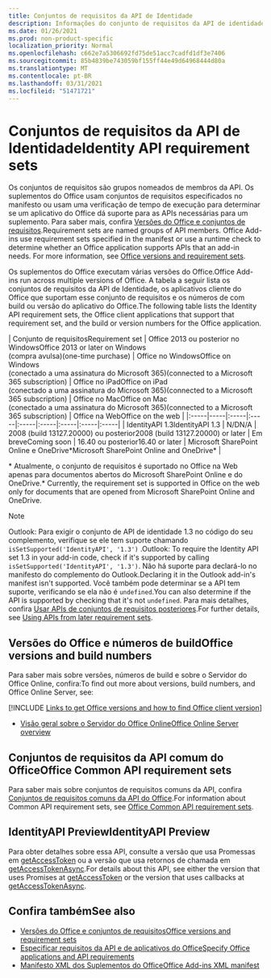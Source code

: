 ```yaml
---
title: Conjuntos de requisitos da API de Identidade
description: Informações do conjunto de requisitos da API de identidade para os Complementos do Office.
ms.date: 01/26/2021
ms.prod: non-product-specific
localization_priority: Normal
ms.openlocfilehash: c662e7a5306692fd75de51acc7cadfd1df3e7406
ms.sourcegitcommit: 85b4839be743059bf155ff44e49d64968444d80a
ms.translationtype: MT
ms.contentlocale: pt-BR
ms.lasthandoff: 03/31/2021
ms.locfileid: "51471721"
---
```

# <a name="identity-api-requirement-sets"></a><span data-ttu-id="28ebc-103">Conjuntos de requisitos da API de Identidade</span><span class="sxs-lookup"><span data-stu-id="28ebc-103">Identity API requirement sets</span></span>

<span data-ttu-id="28ebc-p101">Os conjuntos de requisitos são grupos nomeados de membros da API. Os suplementos do Office usam conjuntos de requisitos especificados no manifesto ou usam uma verificação de tempo de execução para determinar se um aplicativo do Office dá suporte para as APIs necessárias para um suplemento. Para saber mais, confira [Versões do Office e conjuntos de requisitos](../../develop/office-versions-and-requirement-sets.md).</span><span class="sxs-lookup"><span data-stu-id="28ebc-p101">Requirement sets are named groups of API members. Office Add-ins use requirement sets specified in the manifest or use a runtime check to determine whether an Office application supports APIs that an add-in needs. For more information, see [Office versions and requirement sets](../../develop/office-versions-and-requirement-sets.md).</span></span>

<span data-ttu-id="28ebc-107">Os suplementos do Office executam várias versões do Office.</span><span class="sxs-lookup"><span data-stu-id="28ebc-107">Office Add-ins run across multiple versions of Office.</span></span> <span data-ttu-id="28ebc-108">A tabela a seguir lista os conjuntos de requisitos da API de Identidade, os aplicativos cliente do Office que suportam esse conjunto de requisitos e os números de com build ou versão do aplicativo do Office.</span><span class="sxs-lookup"><span data-stu-id="28ebc-108">The following table lists the Identity API requirement sets, the Office client applications that support that requirement set, and the build or version numbers for the Office application.</span></span>

|  <span data-ttu-id="28ebc-109">Conjunto de requisitos</span><span class="sxs-lookup"><span data-stu-id="28ebc-109">Requirement set</span></span>  | <span data-ttu-id="28ebc-110">Office 2013 ou posterior no Windows</span><span class="sxs-lookup"><span data-stu-id="28ebc-110">Office 2013 or later on Windows</span></span><br><span data-ttu-id="28ebc-111">(compra avulsa)</span><span class="sxs-lookup"><span data-stu-id="28ebc-111">(one-time purchase)</span></span> | <span data-ttu-id="28ebc-112">Office no Windows</span><span class="sxs-lookup"><span data-stu-id="28ebc-112">Office on Windows</span></span><br><span data-ttu-id="28ebc-113">(conectado a uma assinatura do Microsoft 365)</span><span class="sxs-lookup"><span data-stu-id="28ebc-113">(connected to a Microsoft 365 subscription)</span></span> |  <span data-ttu-id="28ebc-114">Office no iPad</span><span class="sxs-lookup"><span data-stu-id="28ebc-114">Office on iPad</span></span><br><span data-ttu-id="28ebc-115">(conectado a uma assinatura do Microsoft 365)</span><span class="sxs-lookup"><span data-stu-id="28ebc-115">(connected to a Microsoft 365 subscription)</span></span>  |  <span data-ttu-id="28ebc-116">Office no Mac</span><span class="sxs-lookup"><span data-stu-id="28ebc-116">Office on Mac</span></span><br><span data-ttu-id="28ebc-117">(conectado a uma assinatura do Microsoft 365)</span><span class="sxs-lookup"><span data-stu-id="28ebc-117">(connected to a Microsoft 365 subscription)</span></span>  | <span data-ttu-id="28ebc-118">Office na Web</span><span class="sxs-lookup"><span data-stu-id="28ebc-118">Office on the web</span></span>  |
|:-----|-----|:-----|:-----|:-----|:-----|:-----|:-----|:-----|
| <span data-ttu-id="28ebc-119">IdentityAPI 1.3</span><span class="sxs-lookup"><span data-stu-id="28ebc-119">IdentityAPI 1.3</span></span>  | <span data-ttu-id="28ebc-120">N/D</span><span class="sxs-lookup"><span data-stu-id="28ebc-120">N/A</span></span> | <span data-ttu-id="28ebc-121">2008 (build 13127.20000) ou posterior</span><span class="sxs-lookup"><span data-stu-id="28ebc-121">2008 (build 13127.20000) or later</span></span> | <span data-ttu-id="28ebc-122">Em breve</span><span class="sxs-lookup"><span data-stu-id="28ebc-122">Coming soon</span></span> | <span data-ttu-id="28ebc-123">16.40 ou posterior</span><span class="sxs-lookup"><span data-stu-id="28ebc-123">16.40 or later</span></span> | <span data-ttu-id="28ebc-124">Microsoft SharePoint Online e OneDrive\*</span><span class="sxs-lookup"><span data-stu-id="28ebc-124">Microsoft SharePoint Online and OneDrive\*</span></span> |

<span data-ttu-id="28ebc-125">\* Atualmente, o conjunto de requisitos é suportado no Office na Web apenas para documentos abertos do Microsoft SharePoint Online e do OneDrive.</span><span class="sxs-lookup"><span data-stu-id="28ebc-125">\* Currently, the requirement set is supported in Office on the web only for documents that are opened from Microsoft SharePoint Online and OneDrive.</span></span>

> [!NOTE]
> <span data-ttu-id="28ebc-126">Outlook: Para exigir o conjunto de API de identidade 1.3 no código do seu complemento, verifique se ele tem suporte chamando `isSetSupported('IdentityAPI', '1.3')` .</span><span class="sxs-lookup"><span data-stu-id="28ebc-126">Outlook: To require the Identity API set 1.3 in your add-in code, check if it's supported by calling `isSetSupported('IdentityAPI', '1.3')`.</span></span> <span data-ttu-id="28ebc-127">Não há suporte para declará-lo no manifesto do complemento do Outlook.</span><span class="sxs-lookup"><span data-stu-id="28ebc-127">Declaring it in the Outlook add-in's manifest isn't supported.</span></span> <span data-ttu-id="28ebc-128">Você também pode determinar se a API tem suporte, verificando se ela não é `undefined`.</span><span class="sxs-lookup"><span data-stu-id="28ebc-128">You can also determine if the API is supported by checking that it's not `undefined`.</span></span> <span data-ttu-id="28ebc-129">Para mais detalhes, confira [Usar APIs de conjuntos de requisitos posteriores](outlook-api-requirement-sets.md#using-apis-from-later-requirement-sets).</span><span class="sxs-lookup"><span data-stu-id="28ebc-129">For further details, see [Using APIs from later requirement sets](outlook-api-requirement-sets.md#using-apis-from-later-requirement-sets).</span></span>

## <a name="office-versions-and-build-numbers"></a><span data-ttu-id="28ebc-130">Versões do Office e números de build</span><span class="sxs-lookup"><span data-stu-id="28ebc-130">Office versions and build numbers</span></span>

<span data-ttu-id="28ebc-131">Para saber mais sobre versões, números de build e sobre o Servidor do Office Online, confira:</span><span class="sxs-lookup"><span data-stu-id="28ebc-131">To find out more about versions, build numbers, and Office Online Server, see:</span></span>

[!INCLUDE [Links to get Office versions and how to find Office client version](../../includes/links-get-office-versions-builds.md)]
- [<span data-ttu-id="28ebc-132">Visão geral sobre o Servidor do Office Online</span><span class="sxs-lookup"><span data-stu-id="28ebc-132">Office Online Server overview</span></span>](/officeonlineserver/office-online-server-overview)

## <a name="office-common-api-requirement-sets"></a><span data-ttu-id="28ebc-133">Conjuntos de requisitos da API comum do Office</span><span class="sxs-lookup"><span data-stu-id="28ebc-133">Office Common API requirement sets</span></span>

<span data-ttu-id="28ebc-134">Para saber mais sobre conjuntos de requisitos comuns da API, confira [Conjuntos de requisitos comuns da API do Office](office-add-in-requirement-sets.md).</span><span class="sxs-lookup"><span data-stu-id="28ebc-134">For information about Common API requirement sets, see [Office Common API requirement sets](office-add-in-requirement-sets.md).</span></span>

## <a name="identityapi-preview"></a><span data-ttu-id="28ebc-135">IdentityAPI Preview</span><span class="sxs-lookup"><span data-stu-id="28ebc-135">IdentityAPI Preview</span></span>

<span data-ttu-id="28ebc-136">Para obter detalhes sobre essa API, consulte a versão que usa Promessas em [getAccessToken](/javascript/api/office-runtime/officeruntime.auth#getaccesstoken-options-) ou a versão que usa retornos de chamada em [getAccessTokenAsync](/javascript/api/office/office.auth#getaccesstokenasync-options--callback-).</span><span class="sxs-lookup"><span data-stu-id="28ebc-136">For details about this API, see either the version that uses Promises at [getAccessToken](/javascript/api/office-runtime/officeruntime.auth#getaccesstoken-options-) or the version that uses callbacks at [getAccessTokenAsync](/javascript/api/office/office.auth#getaccesstokenasync-options--callback-).</span></span>

## <a name="see-also"></a><span data-ttu-id="28ebc-137">Confira também</span><span class="sxs-lookup"><span data-stu-id="28ebc-137">See also</span></span>

- [<span data-ttu-id="28ebc-138">Versões do Office e conjuntos de requisitos</span><span class="sxs-lookup"><span data-stu-id="28ebc-138">Office versions and requirement sets</span></span>](../../develop/office-versions-and-requirement-sets.md)
- [<span data-ttu-id="28ebc-139">Especificar requisitos da API e de aplicativos do Office</span><span class="sxs-lookup"><span data-stu-id="28ebc-139">Specify Office applications and API requirements</span></span>](../../develop/specify-office-hosts-and-api-requirements.md)
- [<span data-ttu-id="28ebc-140">Manifesto XML dos Suplementos do Office</span><span class="sxs-lookup"><span data-stu-id="28ebc-140">Office Add-ins XML manifest</span></span>](../../develop/add-in-manifests.md)
